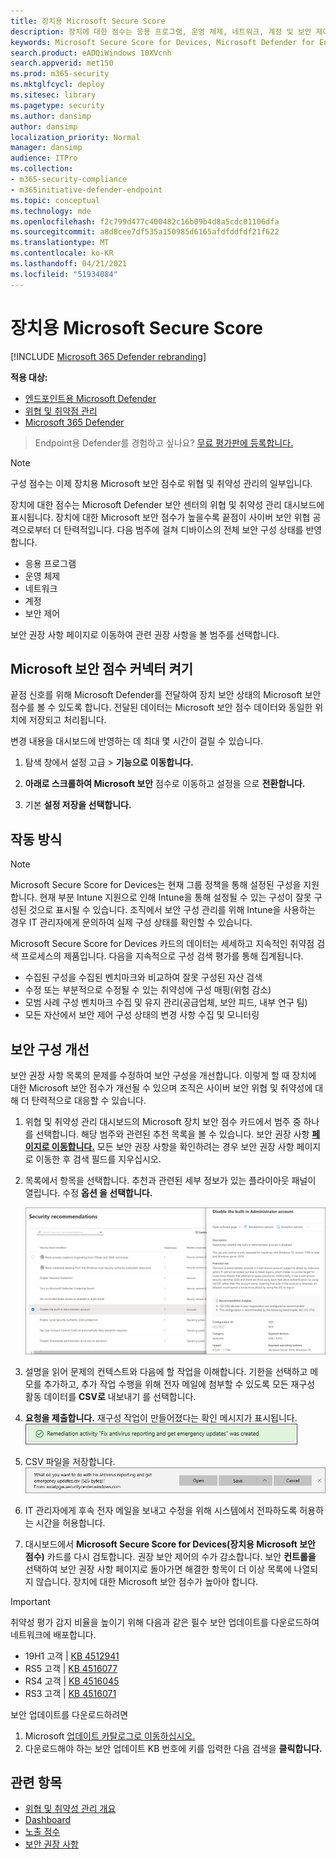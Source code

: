 ```yaml
---
title: 장치용 Microsoft Secure Score
description: 장치에 대한 점수는 응용 프로그램, 운영 체제, 네트워크, 계정 및 보안 제어 전반에 걸쳐 디바이스의 총 보안 구성 상태를 보여줍니다.
keywords: Microsoft Secure Score for Devices, Microsoft Defender for Endpoint Microsoft Secure Score for Devices, secure score, configuration score, threat and vulnerability management, security controls, improvement opportunities, security configuration score over time, security posture, baseline
search.product: eADQiWindows 10XVcnh
search.appverid: met150
ms.prod: m365-security
ms.mktglfcycl: deploy
ms.sitesec: library
ms.pagetype: security
ms.author: dansimp
author: dansimp
localization_priority: Normal
manager: dansimp
audience: ITPro
ms.collection:
- m365-security-compliance
- m365initiative-defender-endpoint
ms.topic: conceptual
ms.technology: mde
ms.openlocfilehash: f2c799d477c400482c16b09b4d8a5cdc01106dfa
ms.sourcegitcommit: a8d8cee7df535a150985d6165afdfddfdf21f622
ms.translationtype: MT
ms.contentlocale: ko-KR
ms.lasthandoff: 04/21/2021
ms.locfileid: "51934084"
---
```

# <a name="microsoft-secure-score-for-devices"></a>장치용 Microsoft Secure Score

[!INCLUDE [Microsoft 365 Defender rebranding](../../includes/microsoft-defender.md)]

**적용 대상:**

- [엔드포인트용 Microsoft Defender](https://go.microsoft.com/fwlink/?linkid=2154037)
- [위협 및 취약점 관리](next-gen-threat-and-vuln-mgt.md)
- [Microsoft 365 Defender](https://go.microsoft.com/fwlink/?linkid=2118804)

> Endpoint용 Defender를 경험하고 싶나요? [무료 평가판에 등록합니다.](https://www.microsoft.com/microsoft-365/windows/microsoft-defender-atp?ocid=docs-wdatp-pullalerts-abovefoldlink) 


>[!NOTE]
> 구성 점수는 이제 장치용 Microsoft 보안 점수로 위협 및 취약성 관리의 일부입니다.

장치에 대한 점수는 Microsoft [](tvm-dashboard-insights.md) Defender 보안 센터의 위협 및 취약성 관리 대시보드에 표시됩니다. 장치에 대한 Microsoft 보안 점수가 높을수록 끝점이 사이버 보안 위협 공격으로부터 더 탄력적입니다. 다음 범주에 걸쳐 디바이스의 전체 보안 구성 상태를 반영합니다.

- 응용 프로그램
- 운영 체제
- 네트워크
- 계정
- 보안 제어

보안 권장 사항 페이지로 이동하여 관련 권장 사항을 볼 범주를 선택합니다. [](tvm-security-recommendation.md)

## <a name="turn-on-the-microsoft-secure-score-connector"></a>Microsoft 보안 점수 커넥터 켜기

끝점 신호를 위해 Microsoft Defender를 전달하여 장치 보안 상태의 Microsoft 보안 점수를 볼 수 있도록 합니다. 전달된 데이터는 Microsoft 보안 점수 데이터와 동일한 위치에 저장되고 처리됩니다.

변경 내용을 대시보드에 반영하는 데 최대 몇 시간이 걸릴 수 있습니다.

1. 탐색 창에서 설정 고급   >  **기능으로 이동합니다.** 

2. **아래로 스크롤하여 Microsoft 보안** 점수로 이동하고 설정을 으로 **전환합니다.**

3. 기본 **설정 저장을 선택합니다.**

## <a name="how-it-works"></a>작동 방식

>[!NOTE]
> Microsoft Secure Score for Devices는 현재 그룹 정책을 통해 설정된 구성을 지원합니다. 현재 부분 Intune 지원으로 인해 Intune을 통해 설정될 수 있는 구성이 잘못 구성된 것으로 표시될 수 있습니다. 조직에서 보안 구성 관리를 위해 Intune을 사용하는 경우 IT 관리자에게 문의하여 실제 구성 상태를 확인할 수 있습니다.

Microsoft Secure Score for Devices 카드의 데이터는 세세하고 지속적인 취약점 검색 프로세스의 제품입니다. 다음을 지속적으로 구성 검색 평가를 통해 집계됩니다.

- 수집된 구성을 수집된 벤치마크와 비교하여 잘못 구성된 자산 검색
- 수정 또는 부분적으로 수정될 수 있는 취약성에 구성 매핑(위험 감소)
- 모범 사례 구성 벤치마크 수집 및 유지 관리(공급업체, 보안 피드, 내부 연구 팀)
- 모든 자산에서 보안 제어 구성 상태의 변경 사항 수집 및 모니터링

## <a name="improve-your-security-configuration"></a>보안 구성 개선

보안 권장 사항 목록의 문제를 수정하여 보안 구성을 개선합니다. 이렇게 할 때 장치에 대한 Microsoft 보안 점수가 개선될 수 있으며 조직은 사이버 보안 위협 및 취약성에 대해 더 탄력적으로 대응할 수 있습니다.

1. 위협 및 취약성 관리 대시보드의 Microsoft 장치 보안 점수 카드에서 범주 중 하나를 선택합니다. 해당 범주와 관련된 추천 목록을 볼 수 있습니다. 보안 권장 사항 [**페이지로 이동합니다.**](tvm-security-recommendation.md) 모든 보안 권장 사항을 확인하려는 경우 보안 권장 사항 페이지로 이동한 후 검색 필드를 지우십시오.

2. 목록에서 항목을 선택합니다. 추천과 관련된 세부 정보가 있는 플라이아웃 패널이 열립니다. 수정 **옵션 을 선택합니다.**

   ![보안 제어 관련 보안 권장 사항](images/tvm_security_controls.png)

3. 설명을 읽어 문제의 컨텍스트와 다음에 할 작업을 이해합니다. 기한을 선택하고 메모를 추가하고, 추가 작업 수행을 위해 전자 메일에 첨부할 수 있도록 모든 재구성 활동 데이터를 **CSV로** 내보내기 를 선택합니다.

4. **요청을 제출합니다.** 재구성 작업이 만들어졌다는 확인 메시지가 표시됩니다.
   ![재구성 작업 생성 확인](images/tvm_remediation_task_created.png)

5. CSV 파일을 저장합니다.
   ![csv 파일 저장](images/tvm_save_csv_file.png)

6. IT 관리자에게 후속 전자 메일을 보내고 수정을 위해 시스템에서 전파하도록 허용하는 시간을 허용합니다.

7. 대시보드에서 **Microsoft Secure Score for Devices(장치용 Microsoft 보안 점수)** 카드를 다시 검토합니다. 권장 보안 제어의 수가 감소합니다. 보안 **컨트롤을** 선택하여 보안 권장  사항 페이지로 돌아가면 해결한 항목이 더 이상 목록에 나열되지 않습니다. 장치에 대한 Microsoft 보안 점수가 높아야 합니다.

>[!IMPORTANT]
>취약성 평가 감지 비율을 높이기 위해 다음과 같은 필수 보안 업데이트를 다운로드하여 네트워크에 배포합니다.
>- 19H1 고객 | [KB 4512941](https://support.microsoft.com/help/4512941/windows-10-update-kb4512941)
>- RS5 고객 | [KB 4516077](https://support.microsoft.com/help/4516077/windows-10-update-kb4516077)
>- RS4 고객 | [KB 4516045](https://support.microsoft.com/help/4516045/windows-10-update-kb4516045)
>- RS3 고객 | [KB 4516071](https://support.microsoft.com/help/4516071/windows-10-update-kb4516071)
>
>보안 업데이트를 다운로드하려면
>1. Microsoft [업데이트 카탈로그로 이동하십시오.](https://www.catalog.update.microsoft.com/home.aspx)
>2. 다운로드해야 하는 보안 업데이트 KB 번호에 키를 입력한 다음 검색을 **클릭합니다.**  

## <a name="related-topics"></a>관련 항목

- [위협 및 취약성 관리 개요](next-gen-threat-and-vuln-mgt.md)
- [Dashboard](tvm-dashboard-insights.md)
- [노출 점수](tvm-exposure-score.md)
- [보안 권장 사항](tvm-security-recommendation.md)
